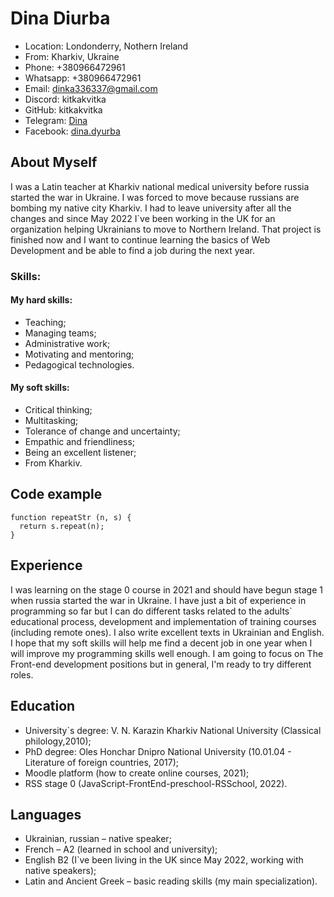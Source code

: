 # Dina Diurba

- Location: Londonderry, Nothern Ireland
- From: Kharkiv, Ukraine
- Phone: +380966472961
- Whatsapp: +380966472961
- Email: dinka336337@gmail.com
- Discord: kitkakvitka
- GitHub: kitkakvitka
- Telegram: [Dina](https://t.me/kitkakvitka)
- Facebook: [dina.dyurba](https://www.facebook.com/dina.dyurba)

## About Myself

I was a Latin teacher at Kharkiv national medical university before russia started the war in Ukraine. I was forced to move because russians are bombing my native city Kharkiv. I had to leave university after all the changes and since May 2022 I`ve been working in the UK for an organization helping Ukrainians to move to Northern Ireland. That project is finished now and I want to continue learning the basics of Web Development and be able to find a job during the next year.

### Skills:

#### My hard skills:

- Teaching;
- Managing teams;
- Administrative work;
- Motivating and mentoring;
- Pedagogical technologies.

#### My soft skills:

- Critical thinking;
- Multitasking;
- Tolerance of change and uncertainty;
- Empathic and friendliness;
- Being an excellent listener;
- From Kharkiv.

## Code example

```
function repeatStr (n, s) {
  return s.repeat(n);
}
```

## Experience

I was learning on the stage 0 course in 2021 and should have begun stage 1 when russia started the war in Ukraine. I have just a bit of experience in programming so far but I can do different tasks related to the adults` educational process, development and implementation of training courses (including remote ones). I also write excellent texts in Ukrainian and English. I hope that my soft skills will help me find a decent job in one year when I will improve my programming skills well enough. I am going to focus on The Front-end development positions but in general, I'm ready to try different roles.

## Education

- University`s degree: V. N. Karazin Kharkiv National University (Classical philology,2010);
- PhD degree: Oles Honchar Dnipro National University (10.01.04 - Literature of foreign countries, 2017);
- Moodle platform (how to create online courses, 2021);
- RSS stage 0 (JavaScript-FrontEnd-preschool-RSSchool, 2022).

## Languages

- Ukrainian, russian – native speaker;
- French – A2 (learned in school and university);
- English B2 (I`ve been living in the UK since May 2022, working with native speakers);
- Latin and Ancient Greek – basic reading skills (my main specialization).
